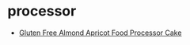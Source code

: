 # processor

 * [Gluten Free Almond Apricot Food Processor Cake](index/g/gluten-free-almond-apricot-food-processor-cake.json)
